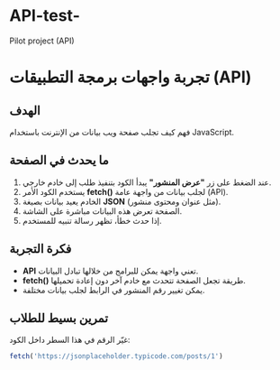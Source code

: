 # API-test-
Pilot project (API)
#  تجربة واجهات برمجة التطبيقات (API)

## الهدف
فهم كيف تجلب صفحة ويب بيانات من الإنترنت باستخدام JavaScript.

## ما يحدث في الصفحة
1. عند الضغط على زر **"عرض المنشور"** يبدأ الكود بتنفيذ طلب إلى خادم خارجي.  
2. يستخدم الكود الأمر **fetch()** لجلب بيانات من واجهة عامة (API).  
3. الخادم يعيد بيانات بصيغة **JSON** (مثل عنوان ومحتوى منشور).  
4. الصفحة تعرض هذه البيانات مباشرة على الشاشة.  
5. إذا حدث خطأ، تظهر رسالة تنبيه للمستخدم.

## فكرة التجربة
- **API** تعني واجهة يمكن للبرامج من خلالها تبادل البيانات.  
- **fetch()** طريقة تجعل الصفحة تتحدث مع خادم آخر دون إعادة تحميلها.  
- يمكن تغيير رقم المنشور في الرابط لجلب بيانات مختلفة.

## تمرين بسيط للطلاب
غيّر الرقم في هذا السطر داخل الكود:
```javascript
fetch('https://jsonplaceholder.typicode.com/posts/1')
